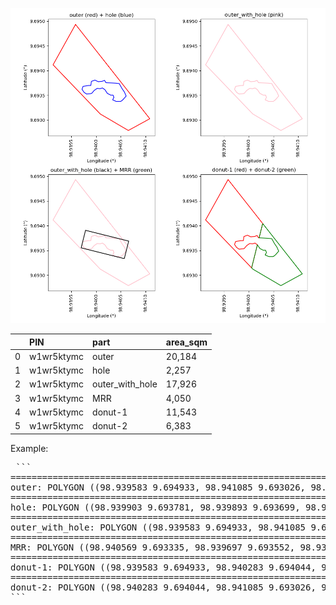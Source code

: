 ![Uploading image.png…](https://github.com/phisan-chula/GISC_EUDR/blob/main/MakeDonu/MakeDonut.png)




|    | PIN        | part            | area_sqm   |
|---:|:-----------|:----------------|:-----------|
|  0 | w1wr5ktymc | outer           | 20,184     |
|  1 | w1wr5ktymc | hole            | 2,257      |
|  2 | w1wr5ktymc | outer_with_hole | 17,926     |
|  3 | w1wr5ktymc | MRR             | 4,050      |
|  4 | w1wr5ktymc | donut-1         | 11,543     |
|  5 | w1wr5ktymc | donut-2         | 6,383      |

Example:
<pre> ```
============================================================
outer: POLYGON ((98.939583 9.694933, 98.941085 9.693026, 98.940651 9.692789, 98.940083 9.693123, 98.939129 9.694117, 98.939583 9.694933))
============================================================
hole: POLYGON ((98.939903 9.693781, 98.939893 9.693699, 98.939832 9.693697, 98.939735 9.693680, 98.939714 9.693621, 98.939756 9.693560, 98.939807 9.693525, 98.939908 9.693537, 98.939962 9.693600, 98.940021 9.693640, 98.940080 9.693634, 98.940128 9.693649, 98.940177 9.693613, 98.940227 9.693539, 98.940294 9.693504, 98.940341 9.693504, 98.940359 9.693459, 98.940334 9.693409, 98.940408 9.693375, 98.940496 9.693375, 98.940540 9.693409, 98.940607 9.693485, 98.940572 9.693565, 98.940521 9.693640, 98.940467 9.693737, 98.940397 9.693745, 98.940198 9.693756, 98.940170 9.693802, 98.940122 9.693783, 98.940042 9.693775, 98.939975 9.693808, 98.939903 9.693781))
============================================================
outer_with_hole: POLYGON ((98.939583 9.694933, 98.941085 9.693026, 98.940651 9.692789, 98.940083 9.693123, 98.939129 9.694117, 98.939583 9.694933), (98.939903 9.693781, 98.939893 9.693699, 98.939832 9.693697, 98.939735 9.693680, 98.939714 9.693621, 98.939756 9.693560, 98.939807 9.693525, 98.939908 9.693537, 98.939962 9.693600, 98.940021 9.693640, 98.940080 9.693634, 98.940128 9.693649, 98.940177 9.693613, 98.940227 9.693539, 98.940294 9.693504, 98.940341 9.693504, 98.940359 9.693459, 98.940334 9.693409, 98.940408 9.693375, 98.940496 9.693375, 98.940540 9.693409, 98.940607 9.693485, 98.940572 9.693565, 98.940521 9.693640, 98.940467 9.693737, 98.940397 9.693745, 98.940198 9.693756, 98.940170 9.693802, 98.940122 9.693783, 98.940042 9.693775, 98.939975 9.693808, 98.939903 9.693781))
============================================================
MRR: POLYGON ((98.940569 9.693335, 98.939697 9.693552, 98.939785 9.693907, 98.940658 9.693689, 98.940569 9.693335))
============================================================
donut-1: POLYGON ((98.939583 9.694933, 98.940283 9.694044, 98.940211 9.693755, 98.940198 9.693756, 98.940170 9.693802, 98.940122 9.693783, 98.940042 9.693775, 98.939975 9.693808, 98.939903 9.693781, 98.939893 9.693699, 98.939832 9.693697, 98.939735 9.693680, 98.939714 9.693621, 98.939756 9.693560, 98.939807 9.693525, 98.939908 9.693537, 98.939962 9.693600, 98.940021 9.693640, 98.940080 9.693634, 98.940128 9.693649, 98.940176 9.693614, 98.940059 9.693147, 98.939129 9.694117, 98.939583 9.694933))
============================================================
donut-2: POLYGON ((98.940283 9.694044, 98.941085 9.693026, 98.940651 9.692789, 98.940083 9.693123, 98.940059 9.693147, 98.940176 9.693614, 98.940177 9.693613, 98.940227 9.693539, 98.940294 9.693504, 98.940341 9.693504, 98.940359 9.693459, 98.940334 9.693409, 98.940408 9.693375, 98.940496 9.693375, 98.940540 9.693409, 98.940607 9.693485, 98.940572 9.693565, 98.940521 9.693640, 98.940467 9.693737, 98.940397 9.693745, 98.940211 9.693755, 98.940283 9.694044))
``` </pre>
